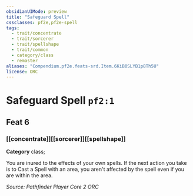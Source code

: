 ```yaml
---
obsidianUIMode: preview
title: "Safeguard Spell"
cssclasses: pf2e,pf2e-spell
tags:
  - trait/concentrate
  - trait/sorcerer
  - trait/spellshape
  - trait/common
  - category/class
  - remaster
aliases: "Compendium.pf2e.feats-srd.Item.6KiB0SLYB1p8Th5U"
license: ORC
---
```

# Safeguard Spell `pf2:1`
## Feat 6
### [[concentrate]][[sorcerer]][[spellshape]]

**Category** class; 




You are inured to the effects of your own spells. If the next action you take is to Cast a Spell with an area, you aren't affected by the spell even if you are within the area.

*Source: Pathfinder Player Core 2*
*ORC*